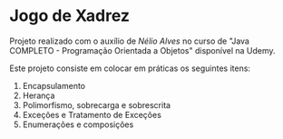 # Jogo de Xadrez

Projeto realizado com o auxílio de *Nélio Alves* no curso de "Java COMPLETO - Programação Orientada a Objetos" disponível na Udemy. 

Este projeto consiste em colocar em práticas os seguintes itens:
1. Encapsulamento
1. Herança
1. Polimorfismo, sobrecarga e sobrescrita
1. Exceções e Tratamento de Exceções
1. Enumerações e composições

